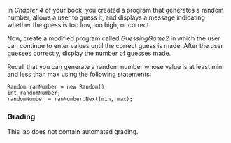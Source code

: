 In _Chapter 4_ of your book, you created a program that generates a random number, allows a user to guess it, and displays a message indicating whether the guess is too low, too high, or correct. 

Now, create a modified program called *GuessingGame2* in which the user can continue to enter values until the correct guess is made. After the user guesses correctly, display the number of guesses made.

Recall that you can generate a random number whose value is at least min and less than max using the following statements:

```
Random ranNumber = new Random();
int randomNumber;
randomNumber = ranNumber.Next(min, max);
```

### Grading
This lab does not contain automated grading. 
